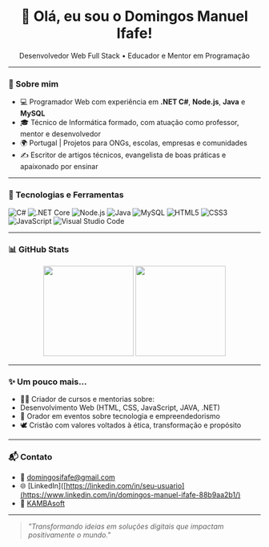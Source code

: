 <h1 align="center">👋 Olá, eu sou o Domingos Manuel Ifafe!</h1>

<p align="center">
  Desenvolvedor Web Full Stack • Educador e Mentor em Programação
</p>

---

### 💼 Sobre mim

- 💻 Programador Web com experiência em **.NET C#**, **Node.js**, **Java** e **MySQL**
- 🎓 Técnico de Informática formado, com atuação como professor, mentor e desenvolvedor
- 🌍 Portugal | Projetos para ONGs, escolas, empresas e comunidades
- ✍️ Escritor de artigos técnicos, evangelista de boas práticas e apaixonado por ensinar

---

### 🚀 Tecnologias e Ferramentas

![C#](https://img.shields.io/badge/C%23-239120?style=for-the-badge&logo=c-sharp&logoColor=white)
![.NET Core](https://img.shields.io/badge/.NET_Core-512BD4?style=for-the-badge&logo=dotnet&logoColor=white)
![Node.js](https://img.shields.io/badge/Node.js-339933?style=for-the-badge&logo=nodedotjs&logoColor=white)
![Java](https://img.shields.io/badge/Java-ED8B00?style=for-the-badge&logo=java&logoColor=white)
![MySQL](https://img.shields.io/badge/MySQL-00758F?style=for-the-badge&logo=mysql&logoColor=white)
![HTML5](https://img.shields.io/badge/HTML5-E34F26?style=for-the-badge&logo=html5&logoColor=white)
![CSS3](https://img.shields.io/badge/CSS3-1572B6?style=for-the-badge&logo=css3&logoColor=white)
![JavaScript](https://img.shields.io/badge/JavaScript-F7DF1E?style=for-the-badge&logo=javascript&logoColor=black)
![Visual Studio Code](https://img.shields.io/badge/VS_Code-007ACC?style=for-the-badge&logo=visual-studio-code&logoColor=white)

---


### 📊 GitHub Stats

<div align="center">
  <img height="180em" src="https://github-readme-stats.vercel.app/api?username=ifafe&show_icons=true&theme=tokyonight" />
  <img height="180em" src="https://github-readme-stats.vercel.app/api/top-langs/?username=ifafe&layout=compact&theme=tokyonight"/>
</div>

---

### ✨ Um pouco mais...

- 👨‍🏫 Criador de cursos e mentorias sobre:
- Desenvolvimento Web (HTML, CSS, JavaScript, JAVA, .NET)
- 📢 Orador em eventos sobre tecnologia e empreendedorismo
- 🕊️ Cristão com valores voltados à ética, transformação e propósito

---

### 📬 Contato

- 📧 domingosifafe@gmail.com  
- 🌐  [LinkedIn]([https://linkedin.com/in/seu-usuario](https://www.linkedin.com/in/domingos-manuel-ifafe-88b9aa2b1/)  
- 🧠 [KAMBAsoft](https://github.com/ifafe)

---

> _"Transformando ideias em soluções digitais que impactam positivamente o mundo."_  
